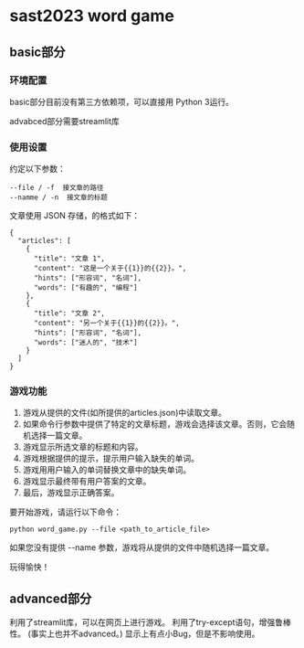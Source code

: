 # sast2023 word game

## basic部分

### 环境配置

basic部分目前没有第三方依赖项，可以直接用 Python 3运行。

advabced部分需要streamlit库

### 使用设置

约定以下参数：

```{.bash}
--file / -f  接文章的路径
--namme / -n  接文章的标题
```

文章使用 JSON 存储，的格式如下：

```{.json}
{
  "articles": [
    {
      "title": "文章 1",
      "content": "这是一个关于{{1}}的{{2}}。",
      "hints": ["形容词", "名词"],
      "words": ["有趣的", "编程"]
    },
    {
      "title": "文章 2",
      "content": "另一个关于{{1}}的{{2}}。",
      "hints": ["形容词", "名词"],
      "words": ["迷人的", "技术"]
    }
  ]
}
```

### 游戏功能

1. 游戏从提供的文件(如所提供的articles.json)中读取文章。
2. 如果命令行参数中提供了特定的文章标题，游戏会选择该文章。否则，它会随机选择一篇文章。
3. 游戏显示所选文章的标题和内容。
4. 游戏根据提供的提示，提示用户输入缺失的单词。
5. 游戏用用户输入的单词替换文章中的缺失单词。
6. 游戏显示最终带有用户答案的文章。
7. 最后，游戏显示正确答案。

要开始游戏，请运行以下命令：

```{.bash}
python word_game.py --file <path_to_article_file>
```

如果您没有提供 --name 参数，游戏将从提供的文件中随机选择一篇文章。

玩得愉快！

## advanced部分

利用了streamlit库，可以在网页上进行游戏。
利用了try-except语句，增强鲁棒性。
(事实上也并不advanced。)
显示上有点小Bug，但是不影响使用。
